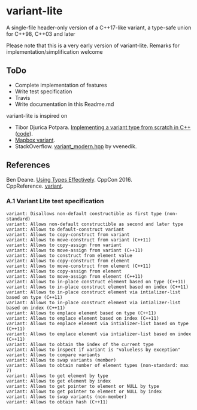 # variant-lite
A single-file header-only version of a C++17-like variant, a type-safe union for C++98, C++03 and later

Please note that this is a very early version of variant-lite. Remarks for implementation/simplification welcome

ToDo
----
- Complete implementation of features
- Write test specification
- Travis
- Write documentation in this Readme.md

variant-lite is inspired on
-  Tibor Djurica Potpara. [Implementing a variant type from scratch in C++](http://www.ojdip.net/2013/10/implementing-a-variant-type-in-cpp/) ([code](https://gist.github.com/tibordp/6909880)).
- [Mapbox variant](https://github.com/mapbox/variant).
- StackOverflow. [variant_modern.hpp](http://stackoverflow.com/a/3552166/437272) by vvenedik.

References
----------
Ben Deane. [Using Types Effectively](https://youtu.be/ojZbFIQSdl8?list=PLHTh1InhhwT7J5jl4vAhO1WvGHUUFgUQH). CppCon 2016.  
CppReference. [variant](http://en.cppreference.com/w/cpp/utility/variant).  

### A.1 Variant Lite test specification

```
variant: Disallows non-default constructible as first type (non-standard)
variant: Allows non-default constructible as second and later type
variant: Allows to default-construct variant
variant: Allows to copy-construct from variant
variant: Allows to move-construct from variant (C++11)
variant: Allows to copy-assign from variant
variant: Allows to move-assign from variant (C++11)
variant: Allows to construct from element value
variant: Allows to copy-construct from element
variant: Allows to move-construct from element (C++11)
variant: Allows to copy-assign from element
variant: Allows to move-assign from element (C++11)
variant: Allows to in-place construct element based on type (C++11)
variant: Allows to in-place construct element based on index (C++11)
variant: Allows to in-place construct element via intializer-list based on type (C++11)
variant: Allows to in-place construct element via intializer-list based on index (C++11)
variant: Allows to emplace element based on type (C++11)
variant: Allows to emplace element based on index (C++11)
variant: Allows to emplace element via intializer-list based on type (C++11)
variant: Allows to emplace element via intializer-list based on index (C++11)
variant: Allows to obtain the index of the current type
variant: Allows to inspect if variant is "valueless by exception"
variant: Allows to compare variants
variant: Allows to swap variants (member)
variant: Allows to obtain number of element types (non-standard: max 7)
variant: Allows to get element by type
variant: Allows to get element by index
variant: Allows to get pointer to element or NULL by type
variant: Allows to get pointer to element or NULL by index
variant: Allows to swap variants (non-member)
variant: Allows to obtain hash (C++11)
```
